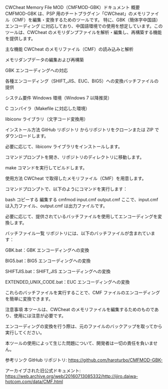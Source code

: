 CWCheat Memory File MOD（CMFMOD-GBK）ドキュメント
概要
CMFMOD-GBK は、PSP 用のチートプラグイン「CWCheat」のメモリファイル（CMF）を編集・変換するためのツールです。
特に、GBK（簡体字中国語）エンコーディング に対応しており、中国語環境での使用を想定しています。このツールは、CWCheat のメモリダンプファイルを解析・編集し、再構築する機能を提供します。

主な機能
CWCheat のメモリファイル（CMF）の読み込みと解析

メモリダンプデータの編集および再構築

GBK エンコーディングへの対応

各種エンコーディング（SHIFT_JIS、EUC、BIG5）への変換バッチファイルの提供

システム要件
Windows 環境（Windows 7 以降推奨）

C コンパイラ（Makefile に対応した環境）

libiconv ライブラリ（文字コード変換用）

インストール方法
GitHub リポジトリ からリポジトリをクローンまたは ZIP でダウンロードします。

必要に応じて、libiconv ライブラリをインストールします。

コマンドプロンプトを開き、リポジトリのディレクトリに移動します。

make コマンドを実行してビルドします。

使用方法
CWCheat で取得したメモリファイル（CMF）を用意します。

コマンドプロンプトで、以下のようにコマンドを実行します：

bash
コピーする
編集する
cmfmod input.cmf output.cmf
ここで、input.cmf は入力ファイル、output.cmf は出力ファイルです。

必要に応じて、提供されているバッチファイルを使用してエンコーディングを変換します。

バッチファイル一覧
リポジトリには、以下のバッチファイルが含まれています：

GBK.bat：GBK エンコーディングへの変換

BIG5.bat：BIG5 エンコーディングへの変換

SHIFTJIS.bat：SHIFT_JIS エンコーディングへの変換

EXTENDED_UNIX_CODE.bat：EUC エンコーディングへの変換

これらのバッチファイルを実行することで、CMF ファイルのエンコーディングを簡単に変換できます。

注意事項
本ツールは、CWCheat のメモリファイルを編集するためのものであり、使用には注意が必要です。

エンコーディングの変換を行う際は、元のファイルのバックアップを取ってから実行してください。

本ツールの使用によって生じた問題について、開発者は一切の責任を負いません。

参考リンク
GitHub リポジトリ: https://github.com/haroturbo/CMFMOD-GBK-

アーカイブされた旧公式ドキュメント: https://web.archive.org/web/20160713085332/http://ijiro.daiwa-hotcom.com/data/CMF.html
